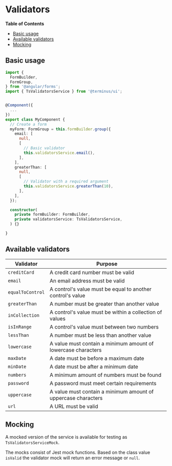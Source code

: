 <h1>Validators</h1>


<!-- START doctoc generated TOC please keep comment here to allow auto update -->
<!-- DON'T EDIT THIS SECTION, INSTEAD RE-RUN doctoc TO UPDATE -->
**Table of Contents**

- [Basic usage](#basic-usage)
- [Available validators](#available-validators)
- [Mocking](#mocking)

<!-- END doctoc generated TOC please keep comment here to allow auto update -->



## Basic usage

```typescript
import {
  FormBuilder,
  FormGroup,
} from '@angular/forms';
import { TsValidatorsService } from '@terminus/ui';


@Component({
  ...
})
export class MyComponent {
  // Create a form
  myForm: FormGroup = this.formBuilder.group({
    email: [
      null,
      [
        // Basic validator
        this.validatorsService.email(),
      ],
    ],
    greaterThan: [
      null,
      [
        // Validator with a required argument
        this.validatorsService.greaterThan(10),
      ],
    ],
  });

  constructor(
    private formBuilder: FormBuilder,
    private validatorsService: TsValidatorsService,
  ) {}

}
```


## Available validators

| Validator            | Purpose                                                       |
|----------------------|---------------------------------------------------------------|
| `creditCard`         | A credit card number must be valid                            |
| `email`              | An email address must be valid                                |
| `equalToControl`     | A control's value must be equal to another control's value    |
| `greaterThan`        | A number must be greater than another value                   |
| `inCollection`       | A control's value must be within a collection of values       |
| `isInRange`          | A control's value must between two numbers                    |
| `lessThan`           | A number must be less than another value                      |
| `lowercase`          | A value must contain a minimum amount of lowercase characters |
| `maxDate`            | A date must be before a maximum date                          |
| `minDate`            | A date must be after a minimum date                           |
| `numbers`            | A minimum amount of numbers must be found                     |
| `password`           | A password must meet certain requirements                     |
| `uppercase`          | A value must contain a minimum amount of uppercase characters |
| `url`                | A URL must be valid                                           |


## Mocking

A mocked version of the service is available for testing as `TsValidatorsServiceMock`.

The mocks consist of Jest mock functions. Based on the class value `isValid` the validator mock will
return an error message or `null`.
